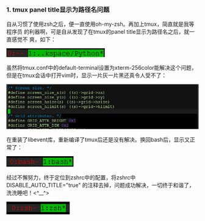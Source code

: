 ### 1. tmux panel title显示为路径名问题

自从习惯了使用zsh之后，便一直使用oh-my-zsh。再加上tmux，简直就是我等程序员
的利器啊，可是自从发现了在tmux的panel title显示为路径名之后，就一直感觉不
爽，如下：

![tmux panel tile](1.png)

虽然将tmux.conf中的default-terminal设置为xterm-256color能解决这个问题，
但是在tmux会话中打开vim时，显示一片灰一片黑还真令人受不了：

![tmux中vim的颜色](3.png)

在重装了libevent库，重新编译了tmux后还是没有解决。换回bash后，显示又正常了：

![tmux panel title](2.png)

经过不懈努力，终于定位到zshrc中的配置，将zshrc中DISABLE_AUTO_TITLE="true"
的注释去掉，问题成功解决，一切终于和谐了，洗洗睡吧！<^_\_^>

![tmux panel title](4.png)